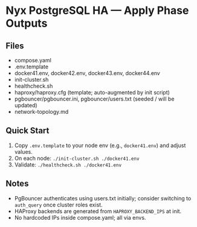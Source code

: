 # Nyx PostgreSQL HA — Apply Phase Outputs

## Files

- compose.yaml
- .env.template
- docker41.env, docker42.env, docker43.env, docker44.env
- init-cluster.sh
- healthcheck.sh
- haproxy/haproxy.cfg (template; auto-augmented by init script)
- pgbouncer/pgbouncer.ini, pgbouncer/users.txt (seeded / will be updated)
- network-topology.md

## Quick Start

1. Copy `.env.template` to your node env (e.g., `docker41.env`) and adjust values.
2. On each node: `./init-cluster.sh ./docker41.env`
3. Validate: `./healthcheck.sh ./docker41.env`

## Notes

- PgBouncer authenticates using users.txt initially; consider switching to `auth_query` once cluster roles exist.
- HAProxy backends are generated from `HAPROXY_BACKEND_IPS` at init.
- No hardcoded IPs inside compose.yaml; all via envs.
